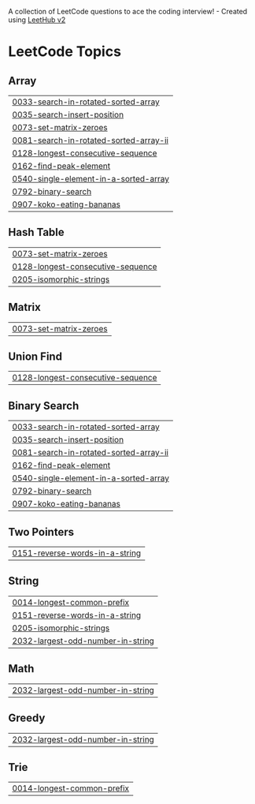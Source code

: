 A collection of LeetCode questions to ace the coding interview! - Created using [LeetHub v2](https://github.com/arunbhardwaj/LeetHub-2.0)
<!---LeetCode Topics Start-->
# LeetCode Topics
## Array
|  |
| ------- |
| [0033-search-in-rotated-sorted-array](https://github.com/satyanarayanbarik/Codes/tree/master/0033-search-in-rotated-sorted-array) |
| [0035-search-insert-position](https://github.com/satyanarayanbarik/Codes/tree/master/0035-search-insert-position) |
| [0073-set-matrix-zeroes](https://github.com/satyanarayanbarik/Codes/tree/master/0073-set-matrix-zeroes) |
| [0081-search-in-rotated-sorted-array-ii](https://github.com/satyanarayanbarik/Codes/tree/master/0081-search-in-rotated-sorted-array-ii) |
| [0128-longest-consecutive-sequence](https://github.com/satyanarayanbarik/Codes/tree/master/0128-longest-consecutive-sequence) |
| [0162-find-peak-element](https://github.com/satyanarayanbarik/Codes/tree/master/0162-find-peak-element) |
| [0540-single-element-in-a-sorted-array](https://github.com/satyanarayanbarik/Codes/tree/master/0540-single-element-in-a-sorted-array) |
| [0792-binary-search](https://github.com/satyanarayanbarik/Codes/tree/master/0792-binary-search) |
| [0907-koko-eating-bananas](https://github.com/satyanarayanbarik/Codes/tree/master/0907-koko-eating-bananas) |
## Hash Table
|  |
| ------- |
| [0073-set-matrix-zeroes](https://github.com/satyanarayanbarik/Codes/tree/master/0073-set-matrix-zeroes) |
| [0128-longest-consecutive-sequence](https://github.com/satyanarayanbarik/Codes/tree/master/0128-longest-consecutive-sequence) |
| [0205-isomorphic-strings](https://github.com/satyanarayanbarik/Codes/tree/master/0205-isomorphic-strings) |
## Matrix
|  |
| ------- |
| [0073-set-matrix-zeroes](https://github.com/satyanarayanbarik/Codes/tree/master/0073-set-matrix-zeroes) |
## Union Find
|  |
| ------- |
| [0128-longest-consecutive-sequence](https://github.com/satyanarayanbarik/Codes/tree/master/0128-longest-consecutive-sequence) |
## Binary Search
|  |
| ------- |
| [0033-search-in-rotated-sorted-array](https://github.com/satyanarayanbarik/Codes/tree/master/0033-search-in-rotated-sorted-array) |
| [0035-search-insert-position](https://github.com/satyanarayanbarik/Codes/tree/master/0035-search-insert-position) |
| [0081-search-in-rotated-sorted-array-ii](https://github.com/satyanarayanbarik/Codes/tree/master/0081-search-in-rotated-sorted-array-ii) |
| [0162-find-peak-element](https://github.com/satyanarayanbarik/Codes/tree/master/0162-find-peak-element) |
| [0540-single-element-in-a-sorted-array](https://github.com/satyanarayanbarik/Codes/tree/master/0540-single-element-in-a-sorted-array) |
| [0792-binary-search](https://github.com/satyanarayanbarik/Codes/tree/master/0792-binary-search) |
| [0907-koko-eating-bananas](https://github.com/satyanarayanbarik/Codes/tree/master/0907-koko-eating-bananas) |
## Two Pointers
|  |
| ------- |
| [0151-reverse-words-in-a-string](https://github.com/satyanarayanbarik/Codes/tree/master/0151-reverse-words-in-a-string) |
## String
|  |
| ------- |
| [0014-longest-common-prefix](https://github.com/satyanarayanbarik/Codes/tree/master/0014-longest-common-prefix) |
| [0151-reverse-words-in-a-string](https://github.com/satyanarayanbarik/Codes/tree/master/0151-reverse-words-in-a-string) |
| [0205-isomorphic-strings](https://github.com/satyanarayanbarik/Codes/tree/master/0205-isomorphic-strings) |
| [2032-largest-odd-number-in-string](https://github.com/satyanarayanbarik/Codes/tree/master/2032-largest-odd-number-in-string) |
## Math
|  |
| ------- |
| [2032-largest-odd-number-in-string](https://github.com/satyanarayanbarik/Codes/tree/master/2032-largest-odd-number-in-string) |
## Greedy
|  |
| ------- |
| [2032-largest-odd-number-in-string](https://github.com/satyanarayanbarik/Codes/tree/master/2032-largest-odd-number-in-string) |
## Trie
|  |
| ------- |
| [0014-longest-common-prefix](https://github.com/satyanarayanbarik/Codes/tree/master/0014-longest-common-prefix) |
<!---LeetCode Topics End-->